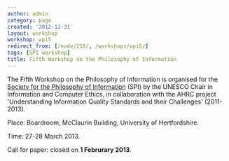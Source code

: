 ```yaml
---
author: admin
category: page
created: '2012-12-31'
layout: workshop
workshop: wpi5
redirect_from: [/node/210/, /workshops/wpi5/]
tags: [SPI workshop]
title: Fifth Workshop on the Philosophy of Information
---
```


The Fifth Workshop on the Philosophy of Information is organised for the
[Society for the Philosophy of Information](http://www.socphilinfo.org) (SPI)
by the UNESCO Chair in Information and Computer Ethics, in collaboration with
the AHRC project 'Understanding Information Quality Standards and their
Challenges' (2011-2013).

Place: Boardroom, McClaurin Building, University of Hertfordshire.

Time: 27-28 March 2013.

Call for paper: closed on  **1 Februrary 2013**.

